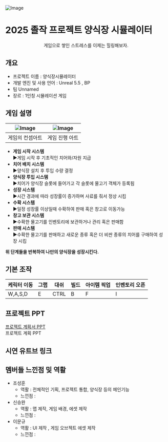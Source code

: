 ![Image](https://github.com/user-attachments/assets/2ad3a2ca-b176-4ec7-9282-f8572d2a48dc)
# 2025 졸작 프로젝트 양식장 시뮬레이터 
<p align="center"> 게임으로 쌓인 스트레스를 이제는 힐링해보자. </p>

 ## 개요 
- 프로젝트 이름 : 양식장시뮬레이터 
- 개발 엔진 및 사용 언어 : Unreal 5.5 , BP 
- 팀 Unnamed
- 장르 : 1인칭 시뮬레이션 게임

## 게임 설명 

|![Image](https://github.com/user-attachments/assets/6f47dfe2-8a9c-443f-8a7a-c3bc3f31ebc1)|![Image](https://github.com/user-attachments/assets/f6229af8-3f92-4384-98b2-dcc210f1bb94)| 
|----------|----------|
| 게임의 컨셉아트   | 게임 진행 아트  |

- **게임 시작 시스템**  
  ▶게임 시작 후 기초적인 치어와/자원 지급 
- **치어 배치 시스템**  
 ▶양식장 설치 후 투입 수량 결정
- **양식장 투입 시스템**  
  ▶치어가 양식장 슬롯에 들어가고 각 슬롯에 물고기 객체가 등록됨
-  **성장 시스템**  
 ▶시간 경과에 따라 성장률이 증가하며 사료를 줘서 정상 시킴
-  **수확 시스템**  
  ▶일정 성장률 이상일때 수확하여 판매 혹은 창고로 이동가능
-  **창고 보관 시스템**  
   ▶수확한 물고기를 인벤토리에 보관하거나 관리 혹은 판매함
-  **판매 시스템**  
  ▶수확한 물고기를 판매하고 새로운 종류 혹은 더 비싼 종류의 치어를 구매하여 성장 시킴  

**위 단계들을 반복하여 나만의 양식장을 성장시킨다.**
## 기본 조작 
| 케릭터 이동 | 그랩 | 대쉬 | 빌드 | 아이템 픽업 | 인벤토리 오픈 | 
|------|-------|----|----|---|---|
| W,A,S,D | E | CTRL | B | F | I |  


## 프로젝트 PPT

[프로젝트 계획서 PPT](./프로젝트_계획서_ppt.pptx)  
프로젝트 계획 PPT 

## 시연 유트브 링크 



## 멤버들 느낀점 및 역활 
 - 조성훈  
   - 역활 : 전체적인 기획, 프로젝트 통합, 양식장 등의 메인기능 
   - 느낀점 : 
- 신승완
  - 역활 : 맵 제작, 게임 배경, 에셋 제작
  - 느낀점 : 
- 이문규
  - 역활 : UI 제작 , 게임 오브젝트 에셋 제작 
  - 느낀점 : 
